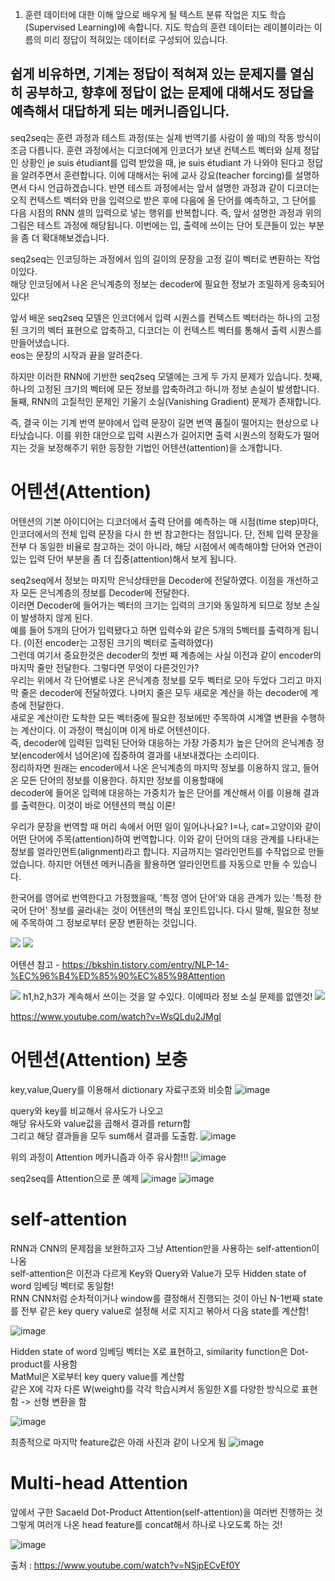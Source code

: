 1. 훈련 데이터에 대한 이해
앞으로 배우게 될 텍스트 분류 작업은 지도 학습(Supervised Learning)에 속합니다. 지도 학습의 훈련 데이터는 레이블이라는 이름의 미리 정답이 적혀있는 데이터로 구성되어 있습니다. 
## 쉽게 비유하면, 기계는 정답이 적혀져 있는 문제지를 열심히 공부하고, 향후에 정답이 없는 문제에 대해서도 정답을 예측해서 대답하게 되는 메커니즘입니다.


seq2seq는 훈련 과정과 테스트 과정(또는 실제 번역기를 사람이 쓸 때)의 작동 방식이 조금 다릅니다. 훈련 과정에서는 디코더에게 인코더가 보낸 컨텍스트 벡터와 실제 정답인 상황인 <sos> je suis étudiant를 입력 받았을 때, je suis étudiant <eos>가 나와야 된다고 정답을 알려주면서 훈련합니다. 이에 대해서는 뒤에 교사 강요(teacher forcing)를 설명하면서 다시 언급하겠습니다. 반면 테스트 과정에서는 앞서 설명한 과정과 같이 디코더는 오직 컨텍스트 벡터와 <sos>만을 입력으로 받은 후에 다음에 올 단어를 예측하고, 그 단어를 다음 시점의 RNN 셀의 입력으로 넣는 행위를 반복합니다. 즉, 앞서 설명한 과정과 위의 그림은 테스트 과정에 해당됩니다. 이번에는 입, 출력에 쓰이는 단어 토큰들이 있는 부분을 좀 더 확대해보겠습니다.
 
 seq2seq는 인코딩하는 과정에서 임의 길이의 문장을 고정 길이 벡터로 변환하는 작업이있다.\
 해당 인코딩에서 나온 은닉계층의 정보는 decoder에 필요한 정보가 조밀하게 응축되어있다!


앞서 배운 seq2seq 모델은 인코더에서 입력 시퀀스를 컨텍스트 벡터라는 하나의 고정된 크기의 벡터 표현으로 압축하고, 디코더는 이 컨텍스트 벡터를 통해서 출력 시퀀스를 만들어냈습니다. \
 eos는 문장의 시작과 끝을 알려준다.

하지만 이러한 RNN에 기반한 seq2seq 모델에는 크게 두 가지 문제가 있습니다.
첫째, 하나의 고정된 크기의 벡터에 모든 정보를 압축하려고 하니까 정보 손실이 발생합니다.
둘째, RNN의 고질적인 문제인 기울기 소실(Vanishing Gradient) 문제가 존재합니다.

즉, 결국 이는 기계 번역 분야에서 입력 문장이 길면 번역 품질이 떨어지는 현상으로 나타났습니다. 이를 위한 대안으로 입력 시퀀스가 길어지면 출력 시퀀스의 정확도가 떨어지는 것을 보정해주기 위한 등장한 기법인 어텐션(attention)을 소개합니다.


# 어텐션(Attention)
어텐션의 기본 아이디어는 디코더에서 출력 단어를 예측하는 매 시점(time step)마다, 인코더에서의 전체 입력 문장을 다시 한 번 참고한다는 점입니다. 단, 전체 입력 문장을 전부 다 동일한 비율로 참고하는 것이 아니라, 해당 시점에서 예측해야할 단어와 연관이 있는 입력 단어 부분을 좀 더 집중(attention)해서 보게 됩니다.

seq2seq에서 정보는 마지막 은닉상태만을 Decoder에 전달하였다. 이점을 개선하고자 모든 은닉계층의 정보를 Decoder에 전달한다.\
이러면 Decoder에 들어가는 벡터의 크기는 입력의 크기와 동일하게 되므로 정보 손실이 발생하지 않게 된다.\
예를 들어 5개의 단어가 입력됐다고 하면 입력수와 같은 5개의 5벡터를 출력하게 됩니다. (이전 encoder는 고정된 크기의 벡터로 출력하였다)\
그런데 여기서 중요한것은 decoder의 첫번 째 계층에는 사실 이전과 같이 encoder의 마지막 줄만 전달한다. 그렇다면 무엇이 다른것인가?\
우리는 위에서 각 단어별로 나온 은닉계층 정보를 모두 벡터로 모아 두었다 그리고 마지막 줄은 decoder에 전달하였다. 나머지 줄은 모두 새로운 계산을 하는 decoder에 계층에 전달한다.\
새로운 계산이란 도착한 모든 벡터중에 필요한 정보에만 주목하여 시계열 변환을 수행하는 계산이다. 이 과정이 핵심이며 이게 바로 어텐션이다.\
즉, decoder에 입력된 입력된 단어와 대응하는 가장 가중치가 높은 단어의 은닉계층 정보(encoder에서 넘어온)에 집중하여 결과를 내보내겠다는 소리이다.\
정리하자면 원래는 encoder에서 나온 은닉계층의 마지막 정보를 이용하지 않고, 들어온 모든 단어의 정보를 이용한다. 하지만 정보를 이용할때에\
decoder에 들어온 입력에 대응하는 가중치가 높은 단어를 계산해서 이를 이용해 결과를 출력한다. 이것이 바로 어텐션의 핵심 이론!

우리가 문장을 번역할 때 머리 속에서 어떤 일이 일어나나요? I=나, cat=고양이와 같이 어떤 단어에 주목(attention)하여 번역합니다. 이와 같이 단어의 대응 관계를 나타내는 정보를 얼라인먼트(alignment)라고 합니다. 지금까지는 얼라인먼트를 수작업으로 만들었습니다. 하지만 어텐션 메커니즘을 활용하면 얼라인먼트를 자동으로 만들 수 있습니다. 

한국어를 영어로 번역한다고 가정했을때, '특정 영어 단어'와 대응 관계가 있는 '특정 한국어 단어' 정보를 골라내는 것이 어텐션의 핵심 포인트입니다. 다시 말해, 필요한 정보에 주목하여 그 정보로부터 문장 변환하는 것입니다.

<img src=https://user-images.githubusercontent.com/37290818/116643395-f03d8f00-a9ab-11eb-913f-4b90da5c0cbd.png>
<img src=https://user-images.githubusercontent.com/37290818/116643473-1e22d380-a9ac-11eb-874e-b92fb22379fc.png>


어텐션 참고 - https://bkshin.tistory.com/entry/NLP-14-%EC%96%B4%ED%85%90%EC%85%98Attention

<img src=https://user-images.githubusercontent.com/37290818/116801775-c15c2000-ab47-11eb-8890-d6a11bc38e6c.png>
h1,h2,h3가 계속해서 쓰이는 것을 알 수있다. 이에따라 정보 소실 문제를 없앤것!
<img src=https://user-images.githubusercontent.com/37290818/116801792-e05ab200-ab47-11eb-8812-b69983cf54ea.png>


https://www.youtube.com/watch?v=WsQLdu2JMgI
 
 
 
# 어텐션(Attention) 보충
 
 key,value,Query를 이용해서 dictionary 자료구조와 비슷함
 ![image](https://user-images.githubusercontent.com/37290818/147190890-f12f8a6a-4e2b-4f1b-acea-32a401287d96.png)

query와 key를 비교해서 유사도가 나오고\
 해당 유사도와 value값을 곱해서 결과를 return함\
 그리고 해당 결과들을 모두 sum해서 결과를 도출함.
![image](https://user-images.githubusercontent.com/37290818/147190958-0949a936-1fa1-4bfb-9894-6e47e624cb07.png)
 
 위의 과정이 Attention 메카니즘과 아주 유사함!!!
 ![image](https://user-images.githubusercontent.com/37290818/147191436-2b274969-8cdd-42b9-a44f-3919d65e9f68.png)

 
 seq2seq를 Attention으로 푼 예제
 ![image](https://user-images.githubusercontent.com/37290818/147191520-c06fa262-c946-4df5-9349-0e37ea41f7dd.png)
 ![image](https://user-images.githubusercontent.com/37290818/147191537-7d6d689c-3e0b-4430-a8c1-67374290a9e3.png)
 
 
 
 # self-attention
 
 RNN과 CNN의 문제점을 보완하고자 그냥 Attention만을 사용하는 self-attention이 나옴\
 self-attention은 이전과 다르게 Key와 Query와 Value가 모두 Hidden state of word 임베딩 벡터로 동일함!\
 RNN CNN처럼 순차적이거나 window를 결정해서 진행되는 것이 아닌 N-1번째 state를 전부 같은 key query value로 설정해 서로 지지고 볶아서 다음 state를 계산함!
 
 
![image](https://user-images.githubusercontent.com/37290818/147192765-948d5d73-b6f0-443d-9112-8290d66ab018.png)
 
 
 Hidden state of word 임베딩 벡터는 X로 표현하고, similarity function은 Dot-product를 사용함\
 MatMul은 X로부터 key query value를 계산함\
 같은 X에 각자 다른 W(weight)를 각각 학습시켜서 동일한 X를 다양한 방식으로 표현함 -> 선형 변환을 함
 
![image](https://user-images.githubusercontent.com/37290818/147193080-45b5e5d7-faa6-4d7b-b355-620923823baf.png)
 
 
 최종적으로 마지막 feature값은 아래 사진과 같이 나오게 됨
 ![image](https://user-images.githubusercontent.com/37290818/147193530-1204c875-6f47-45d7-8b52-55fe0518f6af.png)

 
  # Multi-head Attention
 
 앞에서 구한 Sacaeld Dot-Product Attention(self-attention)을 여러번 진행하는 것\
 그렇게 여러개 나온 head feature를 concat해서 하나로 나오도록 하는 것!
 
![image](https://user-images.githubusercontent.com/37290818/147193718-3eae6b13-45a6-4bf1-9171-6598d0bc19ef.png)

 출처 : https://www.youtube.com/watch?v=NSjpECvEf0Y 
 
 

